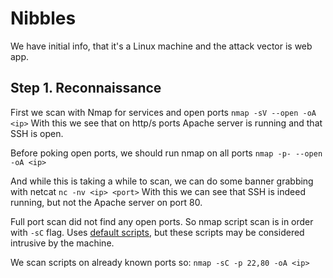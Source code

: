 # Nibbles 

We have initial info, that it's a Linux machine and the attack vector is web app.

## Step 1. Reconnaissance

First we scan with Nmap for services and open ports
`nmap -sV --open -oA <ip>`
With this we see that on http/s ports Apache server is running and that SSH is open.

Before poking open ports, we should run nmap on all ports
`nmap -p- --open -oA <ip>`

And while this is taking a while to scan, we can do some banner grabbing with netcat
`nc -nv <ip> <port>`
With this we can see that SSH is indeed running, but not the Apache server on port 80.

Full port scan did not find any open ports.
So nmap script scan is in order with `-sC` flag. Uses [default scripts](https://nmap.org/nsedoc/categories/default.html), but these scripts may be considered intrusive by the machine.

We scan scripts on already known ports so:
`nmap -sC -p 22,80 -oA <ip>`